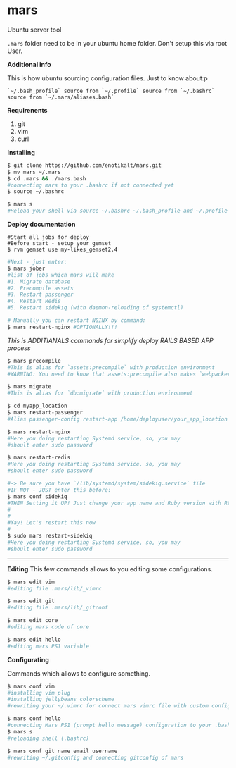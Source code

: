 # mars
Ubuntu server tool

`.mars` folder need to be in your ubuntu home folder. Don't setup this via root User.

**Additional info**

This is how ubuntu sourcing configuration files.
Just to know about:p

```
`~/.bash_profile` source from `~/.profile` source from `~/.bashrc` source from `~/.mars/aliases.bash`
```

**Requirenents**
1. git
2. vim
3. curl


**Installing**

```bash
$ git clone https://github.com/enotikalt/mars.git
$ mv mars ~/.mars
$ cd .mars && ./mars.bash
#connecting mars to your .bashrc if not connected yet
$ source ~/.bashrc
```

```bash
$ mars s
#Reload your shell via source ~/.bashrc ~/.bash_profile and ~/.profile
```

**Deploy documentation**

```
#Start all jobs for deploy
#Before start - setup your gemset
$ rvm gemset use my-likes_gemset2.4
```
```bash
#Next - just enter:
$ mars jober
#list of jobs which mars will make
#1. Migrate database
#2. Precompile assets
#3. Restart passenger
#4. Restart Redis 
#5. Restart sidekiq (with daemon-reloading of systemctl)
```
```bash
# Manually you can restart NGINX by command:
$ mars restart-nginx #OPTIONALLY!!! 
```

_This is ADDITIANALS commands for simplify deploy RAILS BASED APP process_
```bash
$ mars precompile
#This is alias for `assets:precompile` with production environment 
#WARNING: You need to know that assets:precompile also makes `webpacker:compile` even if you don't using sprockets gem!
```

```bash
$ mars migrate
#This is alias for `db:migrate` with production environment
```

```bash
$ cd myapp_location
$ mars restart-passenger
#Alias passenger-config restart-app /home/deployuser/your_app_location
```

```bash
$ mars restart-nginx
#Here you doing restarting Systemd service, so, you may
#shoult enter sudo password
```

```bash
$ mars restart-redis
#Here you doing restarting Systemd service, so, you may
#shoult enter sudo password
```

```bash
#-> Be sure you have `/lib/systemd/system/sidekiq.service` file
#IF NOT - JUST enter this before:
$ mars conf sidekiq
#THEN Setting it UP! Just change your app name and Ruby version with RVM gemset inside `sidekiq.service` file.
#
#
#Yay! Let's restart this now
# 
$ sudo mars restart-sidekiq
#Here you doing restarting Systemd service, so, you may
#shoult enter sudo password
```

----------------------------------------------------------

**Editing**
This few commands allows to you editing some configurations.

```bash
$ mars edit vim
#editing file .mars/lib/_vimrc
```

```bash
$ mars edit git
#editing file .mars/lib/_gitconf
```

```bash
$ mars edit core
#editing mars code of core
```

```bash
$ mars edit hello
#editing mars PS1 variable
```

**Configurating**

Commands which allows to configure something.

```bash
$ mars conf vim
#installing vim plug
#installing jellybeans colorscheme
#rewriting your ~/.vimrc for connect mars vimrc file with custom configuration
```

```bash
$ mars conf hello
#connecting Mars PS1 (prompt hello message) configuration to your .bashrc 
$ mars s
#reloading shell (.bashrc)
```

```bash
$ mars conf git name email username
#rewriting ~/.gitconfig and connecting gitconfig of mars
```
